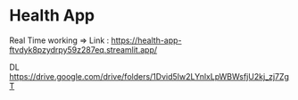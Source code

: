 # Health App

Real Time working =>
Link : https://health-app-ftvdyk8pzydrpy59z287eq.streamlit.app/


DL
https://drive.google.com/drive/folders/1Dvid5Iw2LYnlxLpWBWsfjU2kj_zj7ZgT
